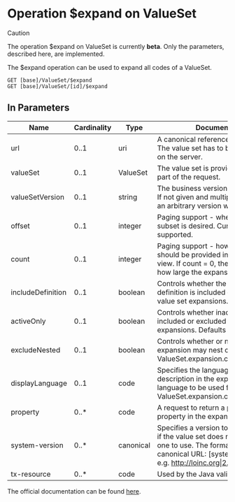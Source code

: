 # Operation \$expand on ValueSet

> [!CAUTION]
> The operation \$expand on ValueSet is currently **beta**. Only the parameters, described here, are implemented.

The \$expand operation can be used to expand all codes of a ValueSet.

```
GET [base]/ValueSet/$expand
GET [base]/ValueSet/[id]/$expand
```

## In Parameters

| Name              | Cardinality | Type      | Documentation                                                                                                                                                                                 |
|-------------------|-------------|-----------|-----------------------------------------------------------------------------------------------------------------------------------------------------------------------------------------------|
| url               | 0..1        | uri       | A canonical reference to a value set. The value set has to be already stored on the server.                                                                                                   |
| valueSet          | 0..1        | ValueSet  | The value set is provided directly as part of the request.                                                                                                                                    |
| valueSetVersion   | 0..1        | string    | The business version of the value set. If not given and multiple versions exist, an arbitrary version will be chosen.                                                                         | 
| offset            | 0..1        | integer   | Paging support - where to start if a subset is desired. Currently only 0 is supported.                                                                                                        | 
| count             | 0..1        | integer   | Paging support - how many codes should be provided in a partial page view. If count = 0, the client is asking how large the expansion is.                                                     | 
| includeDefinition | 0..1        | boolean   | Controls whether the value set definition is included or excluded in value set expansions. Defaults to false.                                                                                 | 
| activeOnly        | 0..1        | boolean   | Controls whether inactive concepts are included or excluded in value set expansions. Defaults to true.                                                                                        | 
| excludeNested     | 0..1        | boolean   | Controls whether or not the value set expansion may nest codes or not (i.e. ValueSet.expansion.contains.contains).                                                                            | 
| displayLanguage   | 0..1        | code      | Specifies the language to be used for description in the expansions i.e. the language to be used for ValueSet.expansion.contains.display.                                                     | 
| property          | 0..*        | code      | A request to return a particular property in the expansion.                                                                                                                                   | 
| system-version    | 0..*        | canonical | Specifies a version to use for a system, if the value set does not specify which one to use. The format is the same as a canonical URL: \[system\]\|\[version\] - e.g. http://loinc.org\|2.56 | 
| tx-resource       | 0..*        | code      | Used by the Java validator.                                                                                                                                                                   |

The official documentation can be found [here][1].

[1]: <http://hl7.org/fhir/R4/valueset-operation-expand.html>
